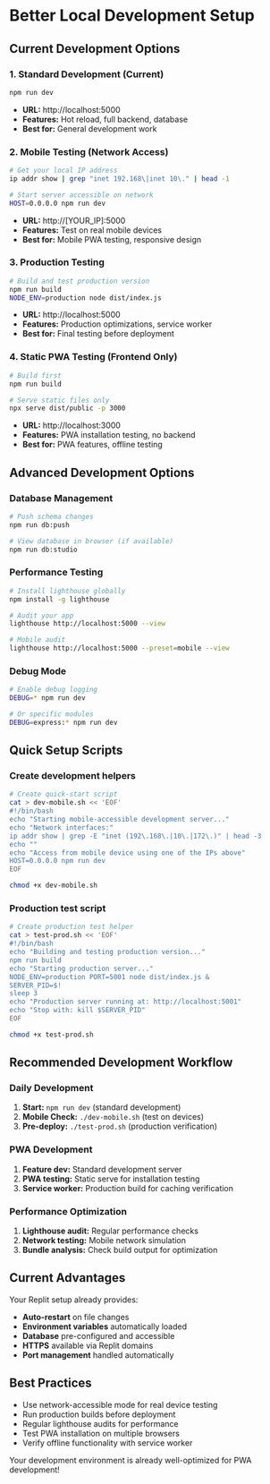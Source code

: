 # Better Local Development Setup

## Current Development Options

### 1. Standard Development (Current)
```bash
npm run dev
```
- **URL:** http://localhost:5000
- **Features:** Hot reload, full backend, database
- **Best for:** General development work

### 2. Mobile Testing (Network Access)
```bash
# Get your local IP address
ip addr show | grep "inet 192.168\|inet 10\." | head -1

# Start server accessible on network
HOST=0.0.0.0 npm run dev
```
- **URL:** http://[YOUR_IP]:5000 
- **Features:** Test on real mobile devices
- **Best for:** Mobile PWA testing, responsive design

### 3. Production Testing
```bash
# Build and test production version
npm run build
NODE_ENV=production node dist/index.js
```
- **URL:** http://localhost:5000
- **Features:** Production optimizations, service worker
- **Best for:** Final testing before deployment

### 4. Static PWA Testing (Frontend Only)
```bash
# Build first
npm run build

# Serve static files only
npx serve dist/public -p 3000
```
- **URL:** http://localhost:3000
- **Features:** PWA installation testing, no backend
- **Best for:** PWA features, offline testing

## Advanced Development Options

### Database Management
```bash
# Push schema changes
npm run db:push

# View database in browser (if available)
npm run db:studio
```

### Performance Testing
```bash
# Install lighthouse globally
npm install -g lighthouse

# Audit your app
lighthouse http://localhost:5000 --view

# Mobile audit
lighthouse http://localhost:5000 --preset=mobile --view
```

### Debug Mode
```bash
# Enable debug logging
DEBUG=* npm run dev

# Or specific modules
DEBUG=express:* npm run dev
```

## Quick Setup Scripts

### Create development helpers
```bash
# Create quick-start script
cat > dev-mobile.sh << 'EOF'
#!/bin/bash
echo "Starting mobile-accessible development server..."
echo "Network interfaces:"
ip addr show | grep -E "inet (192\.168\.|10\.|172\.)" | head -3
echo ""
echo "Access from mobile device using one of the IPs above"
HOST=0.0.0.0 npm run dev
EOF

chmod +x dev-mobile.sh
```

### Production test script
```bash
# Create production test helper
cat > test-prod.sh << 'EOF'
#!/bin/bash
echo "Building and testing production version..."
npm run build
echo "Starting production server..."
NODE_ENV=production PORT=5001 node dist/index.js &
SERVER_PID=$!
sleep 3
echo "Production server running at: http://localhost:5001"
echo "Stop with: kill $SERVER_PID"
EOF

chmod +x test-prod.sh
```

## Recommended Development Workflow

### Daily Development
1. **Start:** `npm run dev` (standard development)
2. **Mobile Check:** `./dev-mobile.sh` (test on devices)
3. **Pre-deploy:** `./test-prod.sh` (production verification)

### PWA Development
1. **Feature dev:** Standard development server
2. **PWA testing:** Static serve for installation testing
3. **Service worker:** Production build for caching verification

### Performance Optimization
1. **Lighthouse audit:** Regular performance checks
2. **Network testing:** Mobile network simulation
3. **Bundle analysis:** Check build output for optimization

## Current Advantages

Your Replit setup already provides:
- **Auto-restart** on file changes
- **Environment variables** automatically loaded
- **Database** pre-configured and accessible
- **HTTPS** available via Replit domains
- **Port management** handled automatically

## Best Practices

- Use network-accessible mode for real device testing
- Run production builds before deployment
- Regular lighthouse audits for performance
- Test PWA installation on multiple browsers
- Verify offline functionality with service worker

Your development environment is already well-optimized for PWA development!
